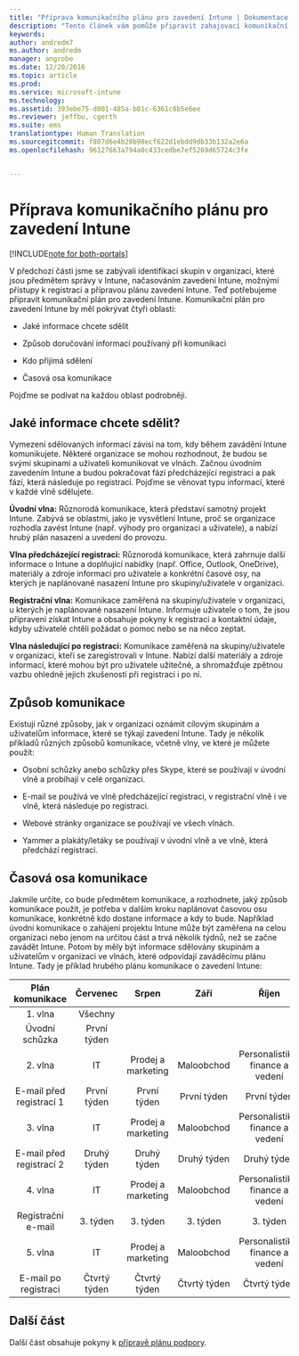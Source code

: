 ```yaml
---
title: "Příprava komunikačního plánu pro zavedení Intune | Dokumentace Microsoftu"
description: "Tento článek vám pomůže připravit zahajovací komunikační plán pro cloudový návrh a implementaci Microsoft Intune."
keywords: 
author: andredm7
ms.author: andredm
manager: angrobe
ms.date: 12/20/2016
ms.topic: article
ms.prod: 
ms.service: microsoft-intune
ms.technology: 
ms.assetid: 393ebe75-d001-485a-b81c-6361c8b5e6ee
ms.reviewer: jeffbu, cgerth
ms.suite: ems
translationtype: Human Translation
ms.sourcegitcommit: f807d6e4b20b98ecf622d1ebdd9db33b132a2e6a
ms.openlocfilehash: 96127663a794a0c433cedbe7ef5269d65724c3fe


---
```


# <a name="develop-an-intune-rollout-communication-plan"></a>Příprava komunikačního plánu pro zavedení Intune

[!INCLUDE[note for both-portals](../includes/note-for-both-portals.md)]

V předchozí části jsme se zabývali identifikací skupin v organizaci, které jsou předmětem správy v Intune, načasováním zavedení Intune, možnými přístupy k registraci a přípravou plánu zavedení Intune. Teď potřebujeme připravit komunikační plán pro zavedení Intune. Komunikační plán pro zavedení Intune by měl pokrývat čtyři oblasti:

-   Jaké informace chcete sdělit

-   Způsob doručování informací používaný při komunikaci

-   Kdo přijímá sdělení

-   Časová osa komunikace

Pojďme se podívat na každou oblast podrobněji.

## <a name="what-needs-to-be-communicated"></a>Jaké informace chcete sdělit?

Vymezení sdělovaných informací závisí na tom, kdy během zavádění Intune komunikujete. Některé organizace se mohou rozhodnout, že budou se svými skupinami a uživateli komunikovat ve vlnách. Začnou úvodním zavedením Intune a budou pokračovat fází předcházející registraci a pak fází, která následuje po registraci. Pojďme se věnovat typu informací, které v každé vlně sdělujete.

**Úvodní vlna:** Různorodá komunikace, která představí samotný projekt Intune. Zabývá se oblastmi, jako je vysvětlení Intune, proč se organizace rozhodla zavést Intune (např. výhody pro organizaci a uživatele), a nabízí hrubý plán nasazení a uvedení do provozu.

**Vlna předcházející registraci:** Různorodá komunikace, která zahrnuje další informace o Intune a doplňující nabídky (např. Office, Outlook, OneDrive), materiály a zdroje informací pro uživatele a konkrétní časové osy, na kterých je naplánované nasazení Intune pro skupiny/uživatele v organizaci.

**Registrační vlna:** Komunikace zaměřená na skupiny/uživatele v organizaci, u kterých je naplánované nasazení Intune. Informuje uživatele o tom, že jsou připraveni získat Intune a obsahuje pokyny k registraci a kontaktní údaje, kdyby uživatelé chtěli požádat o pomoc nebo se na něco zeptat.

**Vlna následující po registraci:** Komunikace zaměřená na skupiny/uživatele v organizaci, kteří se zaregistrovali v Intune. Nabízí další materiály a zdroje informací, které mohou být pro uživatele užitečné, a shromažďuje zpětnou vazbu ohledně jejich zkušeností při registraci i po ní.

## <a name="communication-delivery-methods"></a>Způsob komunikace

Existují různé způsoby, jak v organizaci oznámit cílovým skupinám a uživatelům informace, které se týkají zavedení Intune. Tady je několik příkladů různých způsobů komunikace, včetně vlny, ve které je můžete použít:

-   Osobní schůzky anebo schůzky přes Skype, které se používají v úvodní vlně a probíhají v celé organizaci.

-   E-mail se používá ve vlně předcházející registraci, v registrační vlně i ve vlně, která následuje po registraci.

-   Webové stránky organizace se používají ve všech vlnách.

-   Yammer a plakáty/letáky se používají v úvodní vlně a ve vlně, která předchází registraci.

## <a name="communications-timeline"></a>Časová osa komunikace

Jakmile určíte, co bude předmětem komunikace, a rozhodnete, jaký způsob komunikace použít, je potřeba v dalším kroku naplánovat časovou osu komunikace, konkrétně kdo dostane informace a kdy to bude. Například úvodní komunikace o zahájení projektu Intune může být zaměřena na celou organizaci nebo jenom na určitou část a trvá několik týdnů, než se začne zavádět Intune. Potom by měly být informace sdělovány skupinám a uživatelům v organizaci ve vlnách, které odpovídají zaváděcímu plánu Intune. Tady je příklad hrubého plánu komunikace o zavedení Intune:

  | **Plán komunikace** | **Červenec** | **Srpen** | **Září** | **Říjen** |
|:---:|:---:|:---:|:---:|:---:|
| 1. vlna  | Všechny |  |  |  |                                                         
| Úvodní schůzka | První týden |  |  |  |                                                         
| 2. vlna | IT | Prodej a marketing | Maloobchod | Personalistika, finance a vedení |
| E-mail před registrací 1 | První týden | První týden | První týden | První týden |
| 3. vlna | IT | Prodej a marketing | Maloobchod | Personalistika, finance a vedení |
| E-mail před registrací 2 | Druhý týden | Druhý týden | Druhý týden | Druhý týden |
| 4. vlna | IT | Prodej a marketing | Maloobchod | Personalistika, finance a vedení |
| Registrační e-mail | 3. týden | 3. týden | 3. týden | 3. týden |
| 5. vlna | IT | Prodej a marketing | Maloobchod | Personalistika, finance a vedení |
| E-mail po registraci | Čtvrtý týden | Čtvrtý týden | Čtvrtý týden | Čtvrtý týden |

## <a name="next-section"></a>Další část

Další část obsahuje pokyny k [přípravě plánu podpory](section-6-develop-a-support-plan.md).



<!--HONumber=Dec16_HO5-->


